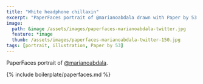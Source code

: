 ```yaml
---
title: "White headphone chillaxin"
excerpt: "PaperFaces portrait of @marianoabdala drawn with Paper by 53 on an iPad."
image: 
  path: &image /assets/images/paperfaces-marianoabdala-twitter.jpg 
  feature: *image
  thumb: /assets/images/paperfaces-marianoabdala-twitter-150.jpg
tags: [portrait, illustration, Paper by 53]
---
```


PaperFaces portrait of [@marianoabdala](http://twitter.com/marianoabdala).

{% include boilerplate/paperfaces.md %}
